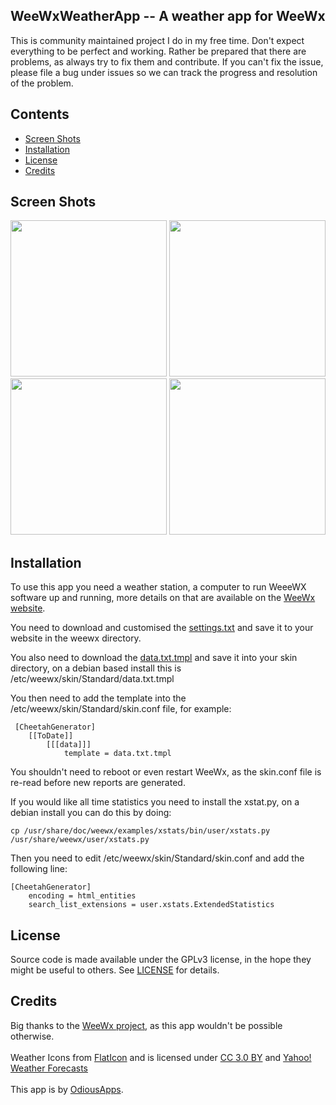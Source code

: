 ## WeeWxWeatherApp -- A weather app for WeeWx

This is community maintained project I do in my free time. Don't expect everything to be perfect and working. Rather be prepared that there are problems, as always try to fix them and contribute. If you can't fix the issue, please file a bug under issues so we can track the progress and resolution of the problem.

## Contents

 - [Screen Shots](#screen-shots)
 - [Installation](#installation)
 - [License](#license)
 - [Credits](#credits)

## Screen Shots

<img width="250px" src="https://raw.githubusercontent.com/evilbunny2008/WeeWxWeatherApp/master/screenshots/Screenshot_20180321-104333.jpg"> <img width="250px" src="https://raw.githubusercontent.com/evilbunny2008/WeeWxWeatherApp/master/screenshots/Screenshot_20180321-105034.jpg"> <img width="250px" src="https://raw.githubusercontent.com/evilbunny2008/WeeWxWeatherApp/master/screenshots/Screenshot_20180321-104351.jpg">
<img width="250px" src="https://raw.githubusercontent.com/evilbunny2008/WeeWxWeatherApp/master/screenshots/Screenshot_20180321-104407.jpg"><br>

## Installation

To use this app you need a weather station, a computer to run WeeeWX software up and running, more details on that are available on the [WeeWx website](http://weewx.com/).

You need to download and customised the [settings.txt](https://raw.githubusercontent.com/evilbunny2008/WeeWxWeatherApp/master/settings.txt) and save it to your website in the weewx directory.

You also need to download the [data.txt.tmpl](https://raw.githubusercontent.com/evilbunny2008/WeeWxWeatherApp/master/data.txt.tmpl) and save it into your skin directory, on a debian based install this is /etc/weewx/skin/Standard/data.txt.tmpl

You then need to add the template into the /etc/weewx/skin/Standard/skin.conf file, for example:
```
 [CheetahGenerator]
    [[ToDate]]
        [[[data]]]
            template = data.txt.tmpl
```
You shouldn't need to reboot or even restart WeeWx, as the skin.conf file is re-read before new reports are generated. 

If you would like all time statistics you need to install the xstat.py, on a debian install you can do this by doing:

```
cp /usr/share/doc/weewx/examples/xstats/bin/user/xstats.py /usr/share/weewx/user/xstats.py
```
Then you need to edit /etc/weewx/skin/Standard/skin.conf and add the following line:
```
[CheetahGenerator]
    encoding = html_entities
    search_list_extensions = user.xstats.ExtendedStatistics
```

## License

Source code is made available under the GPLv3 license, in the hope they might be useful to others. See [LICENSE](LICENSE) for details.

## Credits

Big thanks to the <a href='http://weewx.com'>WeeWx project</a>, as this app wouldn't be possible otherwise.<br><br>
Weather Icons from <a href='https://www.flaticon.com/'>FlatIcon</a> and is licensed under <a href='http://creativecommons.org/licenses/by/3.0/'>CC 3.0 BY</a> and <a href='https://www.yahoo.com/?ilc=401'>Yahoo! Weather Forecasts</a><br><br>This app is by <a href='https://odiousapps.com'>OdiousApps</a>.
